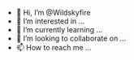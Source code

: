 - 👋 Hi, I’m @Wildskyfire
- 👀 I’m interested in ...
- 🌱 I’m currently learning ...
- 💞️ I’m looking to collaborate on ...
- 📫 How to reach me ...

<!---
Wildskyfire/Wildskyfire is a ✨ special ✨ repository because its `README.md` (this file) appears on your GitHub profile.
You can click the Preview link to take a look at your changes.
--->
